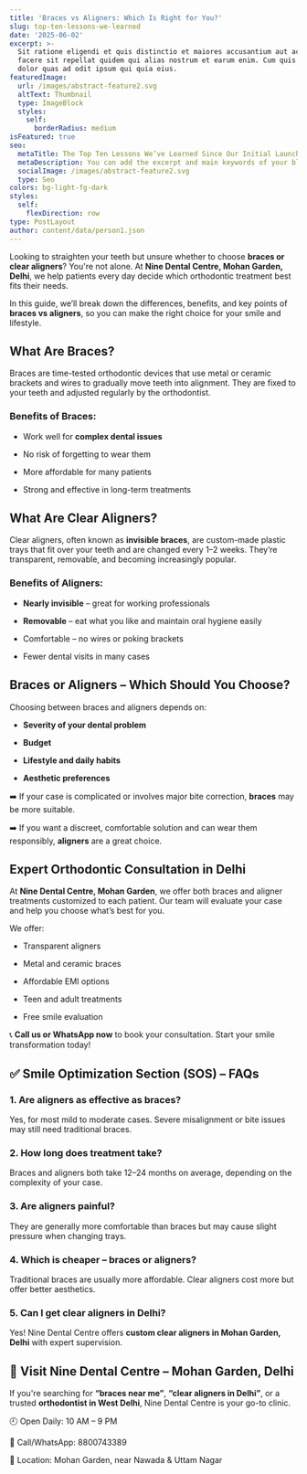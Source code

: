 ```yaml
---
title: 'Braces vs Aligners: Which Is Right for You?'
slug: top-ten-lessons-we-learned
date: '2025-06-02'
excerpt: >-
  Sit ratione eligendi et quis distinctio et maiores accusantium aut accusamus
  facere sit repellat quidem qui alias nostrum et earum enim. Cum quis sint eos
  dolor quas ad odit ipsum qui quia eius.
featuredImage:
  url: /images/abstract-feature2.svg
  altText: Thumbnail
  type: ImageBlock
  styles:
    self:
      borderRadius: medium
isFeatured: true
seo:
  metaTitle: The Top Ten Lessons We’ve Learned Since Our Initial Launch
  metaDescription: You can add the excerpt and main keywords of your blog post here.
  socialImage: /images/abstract-feature2.svg
  type: Seo
colors: bg-light-fg-dark
styles:
  self:
    flexDirection: row
type: PostLayout
author: content/data/person1.json
---
```

Looking to straighten your teeth but unsure whether to choose **braces or clear aligners**? You're not alone. At **Nine Dental Centre, Mohan Garden, Delhi**, we help patients every day decide which orthodontic treatment best fits their needs.

In this guide, we’ll break down the differences, benefits, and key points of **braces vs aligners**, so you can make the right choice for your smile and lifestyle.

## **What Are Braces?**

Braces are time-tested orthodontic devices that use metal or ceramic brackets and wires to gradually move teeth into alignment. They are fixed to your teeth and adjusted regularly by the orthodontist.

### **Benefits of Braces:**

*   Work well for **complex dental issues**

*   No risk of forgetting to wear them

*   More affordable for many patients

*   Strong and effective in long-term treatments

## **What Are Clear Aligners?**

Clear aligners, often known as **invisible braces**, are custom-made plastic trays that fit over your teeth and are changed every 1–2 weeks. They’re transparent, removable, and becoming increasingly popular.

### **Benefits of Aligners:**

*   **Nearly invisible** – great for working professionals

*   **Removable** – eat what you like and maintain oral hygiene easily

*   Comfortable – no wires or poking brackets

*   Fewer dental visits in many cases

## **Braces or Aligners – Which Should You Choose?**

Choosing between braces and aligners depends on:

*   **Severity of your dental problem**

*   **Budget**

*   **Lifestyle and daily habits**

*   **Aesthetic preferences**

➡️ If your case is complicated or involves major bite correction, **braces** may be more suitable.

➡️ If you want a discreet, comfortable solution and can wear them responsibly, **aligners** are a great choice.

## **Expert Orthodontic Consultation in Delhi**

At **Nine Dental Centre, Mohan Garden**, we offer both braces and aligner treatments customized to each patient. Our team will evaluate your case and help you choose what’s best for you.

We offer:

*   Transparent aligners

*   Metal and ceramic braces

*   Affordable EMI options

*   Teen and adult treatments

*   Free smile evaluation

📞 **Call us or WhatsApp now** to book your consultation. Start your smile transformation today!

## ✅ **Smile Optimization Section (SOS) – FAQs**

### **1. Are aligners as effective as braces?**

Yes, for most mild to moderate cases. Severe misalignment or bite issues may still need traditional braces.

### **2. How long does treatment take?**

Braces and aligners both take 12–24 months on average, depending on the complexity of your case.

### **3. Are aligners painful?**

They are generally more comfortable than braces but may cause slight pressure when changing trays.

### **4. Which is cheaper – braces or aligners?**

Traditional braces are usually more affordable. Clear aligners cost more but offer better aesthetics.

### **5. Can I get clear aligners in Delhi?**

Yes! Nine Dental Centre offers **custom clear aligners in Mohan Garden, Delhi** with expert supervision.

## 📍 **Visit Nine Dental Centre – Mohan Garden, Delhi**

If you're searching for **“braces near me”**, **“clear aligners in Delhi”**, or a trusted **orthodontist in West Delhi**, Nine Dental Centre is your go-to clinic.

🕘 Open Daily: 10 AM – 9 PM

📱 Call/WhatsApp: 8800743389

📍 Location: Mohan Garden, near Nawada & Uttam Nagar





